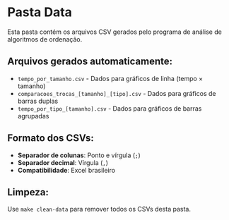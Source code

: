 # Pasta Data

Esta pasta contém os arquivos CSV gerados pelo programa de análise de algoritmos de ordenação.

## Arquivos gerados automaticamente:

- `tempo_por_tamanho.csv` - Dados para gráficos de linha (tempo × tamanho)
- `comparacoes_trocas_[tamanho]_[tipo].csv` - Dados para gráficos de barras duplas
- `tempo_por_tipo_[tamanho].csv` - Dados para gráficos de barras agrupadas

## Formato dos CSVs:

- **Separador de colunas**: Ponto e vírgula (`;`)
- **Separador decimal**: Vírgula (`,`)
- **Compatibilidade**: Excel brasileiro

## Limpeza:

Use `make clean-data` para remover todos os CSVs desta pasta.
